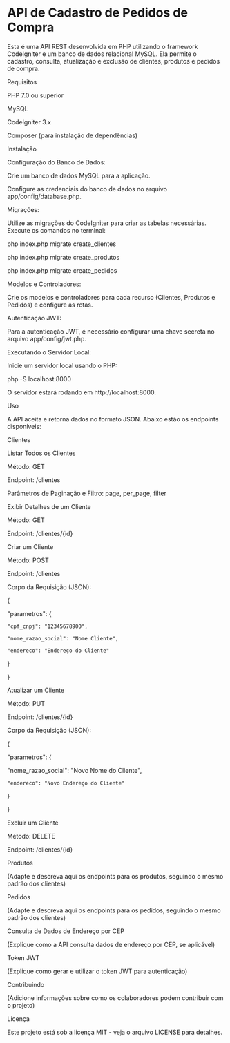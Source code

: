 # API de Cadastro de Pedidos de Compra

Esta é uma API REST desenvolvida em PHP utilizando o framework CodeIgniter e um banco de dados relacional MySQL. Ela permite o cadastro, consulta, atualização e exclusão de clientes, produtos e pedidos de compra.


Requisitos

PHP 7.0 ou superior

MySQL

CodeIgniter 3.x

Composer (para instalação de dependências)


Instalação

Configuração do Banco de Dados:

Crie um banco de dados MySQL para a aplicação.

Configure as credenciais do banco de dados no arquivo app/config/database.php.


Migrações:

Utilize as migrações do CodeIgniter para criar as tabelas necessárias. Execute os comandos no terminal:

php index.php migrate create_clientes

php index.php migrate create_produtos

php index.php migrate create_pedidos


Modelos e Controladores:

Crie os modelos e controladores para cada recurso (Clientes, Produtos e Pedidos) e configure as rotas.


Autenticação JWT:

Para a autenticação JWT, é necessário configurar uma chave secreta no arquivo app/config/jwt.php.


Executando o Servidor Local:

Inicie um servidor local usando o PHP:

php -S localhost:8000

O servidor estará rodando em http://localhost:8000.


Uso

A API aceita e retorna dados no formato JSON. Abaixo estão os endpoints disponíveis:


Clientes

Listar Todos os Clientes

Método: GET


Endpoint: /clientes

Parâmetros de Paginação e Filtro: page, per_page, filter

Exibir Detalhes de um Cliente

Método: GET

Endpoint: /clientes/{id}


Criar um Cliente

Método: POST

Endpoint: /clientes

Corpo da Requisição (JSON):



{
  
  "parametros": {
    
    "cpf_cnpj": "12345678900",
    
    "nome_razao_social": "Nome Cliente",
  
    "endereco": "Endereço do Cliente"

  }

}


Atualizar um Cliente

Método: PUT

Endpoint: /clientes/{id}

Corpo da Requisição (JSON):

{

  "parametros": {
  
  "nome_razao_social": "Novo Nome do Cliente",

    "endereco": "Novo Endereço do Cliente"

  }

}


Excluir um Cliente

Método: DELETE

Endpoint: /clientes/{id}

Produtos

(Adapte e descreva aqui os endpoints para os produtos, seguindo o mesmo padrão dos clientes)

Pedidos

(Adapte e descreva aqui os endpoints para os pedidos, seguindo o mesmo padrão dos clientes)

Consulta de Dados de Endereço por CEP

(Explique como a API consulta dados de endereço por CEP, se aplicável)

Token JWT

(Explique como gerar e utilizar o token JWT para autenticação)


Contribuindo

(Adicione informações sobre como os colaboradores podem contribuir com o projeto)

Licença

Este projeto está sob a licença MIT - veja o arquivo LICENSE para detalhes.

